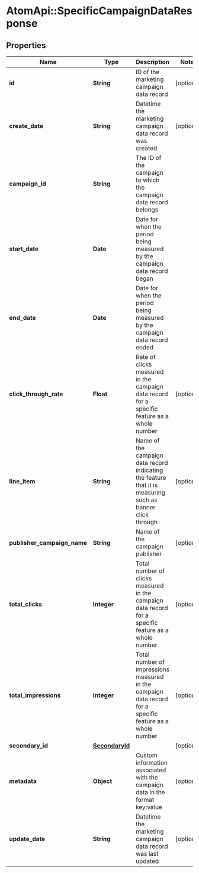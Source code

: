 # AtomApi::SpecificCampaignDataResponse

## Properties
Name | Type | Description | Notes
------------ | ------------- | ------------- | -------------
**id** | **String** | ID of the marketing campaign data record | [optional] 
**create_date** | **String** | Datetime the marketing campaign data record was created | [optional] 
**campaign_id** | **String** | The ID of the campaign to which the campaign data record belongs | 
**start_date** | **Date** | Date for when the period being measured by the campaign data record began | 
**end_date** | **Date** | Date for when the period being measured by the campaign data record ended | 
**click_through_rate** | **Float** | Rate of clicks measured in the campaign data record for a specific feature as a whole number | [optional] 
**line_item** | **String** | Name of the campaign data record indicating the feature that it is measuring such as banner click through | [optional] 
**publisher_campaign_name** | **String** | Name of the campaign publisher | [optional] 
**total_clicks** | **Integer** | Total number of clicks measured in the campaign data record for a specific feature as a whole number | [optional] 
**total_impressions** | **Integer** | Total number of impressions measured in the campaign data record for a specific feature as a whole number | [optional] 
**secondary_id** | [**SecondaryId**](SecondaryId.md) |  | [optional] 
**metadata** | **Object** | Custom information associated with the campaign data in the format key:value | [optional] 
**update_date** | **String** | Datetime the marketing campaign data record was last updated | [optional] 


